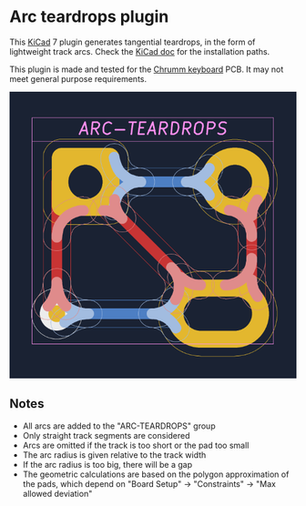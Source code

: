 Arc teardrops plugin
====================

This [KiCad] 7 plugin generates tangential teardrops,
in the form of lightweight track arcs.
Check the [KiCad doc] for the installation paths.

This plugin is made and tested for the [Chrumm keyboard] PCB.
It may not meet general purpose requirements.

![Arc teardrops screenshot](teardrops.png)

[KiCad]: https://www.kicad.org/
[KiCad doc]: https://dev-docs.kicad.org/en/python/pcbnew/
[Chrumm keyboard]: https://github.com/sevmeyer/chrumm-keyboard


Notes
-----

- All arcs are added to the "ARC-TEARDROPS" group
- Only straight track segments are considered
- Arcs are omitted if the track is too short or the pad too small
- The arc radius is given relative to the track width
- If the arc radius is too big, there will be a gap
- The geometric calculations are based on the
  polygon approximation of the pads, which depend on
  "Board Setup" -> "Constraints" -> "Max allowed deviation"

